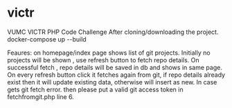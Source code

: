 # victr
VUMC VICTR PHP Code Challenge
After cloning/downloading the project.
docker-compose up --build

Feaures:
on homepage/index page shows list of git projects.
Initially no projects will be shown , use refresh button to fetch repo details.
On successful fetch , repo details will be saved in db and shows in same page.
On every refresh button click it fetches again from git, if repo details already exist then it will update existing data, otherwise will
insert as new.
In case gets git fetch error. then please put a valid git access token in fetchfromgit.php line 6.

